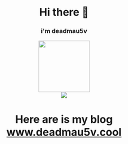 <div align="center"><h1>Hi there 👋</h1></div>
<div align="center"><h3>i'm deadmau5v</h3></div>
<div align="center"> <img height="137px" src="https://github-readme-stats.vercel.app/api?username=deadmau5v&hide_title=true&hide_border=true&show_icons=trueline_height=21&text_color=000&icon_color=000&bg_color=0,ea6161,ffc64d,fffc4d,52fa5a&theme=graywhite" /> </div>
<div align="center"> <img src="https://github-readme-stats.vercel.app/api/top-langs/?username=deadmau5v&hide_title=true&hide_border=true&layout=compact&langs_count=6&text_color=000&icon_color=fff&bg_color=0,52fa5a,4dfcff,c64dff&theme=graywhite" /> </div>

<h1 align="center">Here are is my blog <a href='https://www.deadmau5v.cool/'>www.deadmau5v.cool</a></h1>
